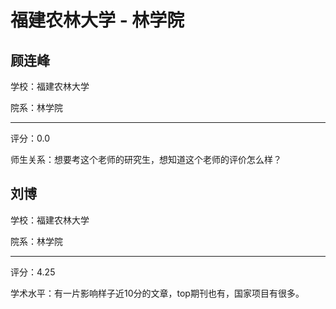 # 福建农林大学 - 林学院

## 顾连峰

学校：福建农林大学

院系：林学院

* * *

评分：0.0

师生关系：想要考这个老师的研究生，想知道这个老师的评价怎么样？

## 刘博

学校：福建农林大学

院系：林学院

* * *

评分：4.25

学术水平：有一片影响样子近10分的文章，top期刊也有，国家项目有很多。